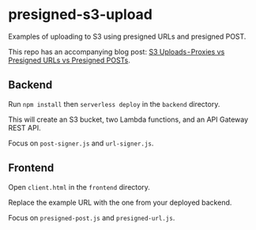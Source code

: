 # presigned-s3-upload
Examples of uploading to S3 using presigned URLs and presigned POST.  

This repo has an accompanying blog post: [S3 Uploads - Proxies vs Presigned URLs vs Presigned POSTs](https://medium.com/@zaccharles/9661e2b37932).

## Backend
Run `npm install` then `serverless deploy` in the `backend` directory.  

This will create an S3 bucket, two Lambda functions, and an API Gateway REST API.  

Focus on `post-signer.js` and `url-signer.js`.

## Frontend
Open `client.html` in the `frontend` directory.  

Replace the example URL with the one from your deployed backend.

Focus on `presigned-post.js` and `presigned-url.js`.